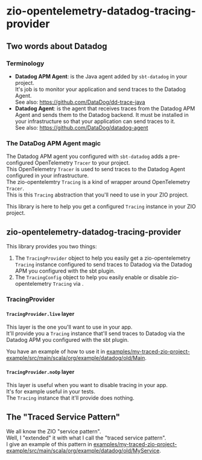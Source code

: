 # zio-opentelemetry-datadog-tracing-provider

## Two words about Datadog

### Terminology

- **Datadog APM Agent**: is the Java agent added by `sbt-datadog` in your project.    
  It's job is to monitor your application and send traces to the Datadog Agent.   
  See also: https://github.com/DataDog/dd-trace-java   
- **Datadog Agent**: is the agent that receives traces from the Datadog APM Agent and sends them to the Datadog backend.
  It must be installed in your infrastructure so that your application can send traces to it.    
  See also: https://github.com/DataDog/datadog-agent   

### The DataDog APM Agent magic

The Datadog APM agent you configured with `sbt-datadog` adds a pre-configured OpenTelemetry `Tracer` to your project.    
This OpenTelemetry `Tracer` is used to send traces to the Datadog Agent configured in your infrastructure.   
The zio-opentelemtry `Tracing` is a kind of wrapper around OpenTelemetry `Tracer`.   
This is this `Tracing` abstraction that you'll need to use in your ZIO project.

This library is here to help you get a configured `Tracing` instance in your ZIO project.

## zio-opentelemetry-datadog-tracing-provider

This library provides you two things:
1. The `TracingProvider` object to help you easily get a zio-opentelemetry `Tracing` instance configured to send traces to Datadog via the Datadog APM you configured with the sbt plugin.
2. The `TracingConfig` object to help you easily enable or disable zio-opentelemetry `Tracing` via .

### TracingProvider

#### `TracingProvider.live` layer

This layer is the one you'll want to use in your app.    
It'll provide you a `Tracing` instance that'll send traces to Datadog via the Datadog APM you configured with the sbt plugin.

You have an example of how to use it in [examples/my-traced-zio-project-example/src/main/scala/org/example/datadog/old/Main](examples/my-traced-zio-project-example/src/main/scala/org/example/datadog/otlp/Main.scala).

#### `TracingProvider.noOp` layer

This layer is useful when you want to disable tracing in your app.   
It's for example useful in your tests.   
The `Tracing` instance that it'll provide does nothing. 

## The "Traced Service Pattern"

We all know the ZIO "service pattern".      
Well, I "extended" it with what I call the "traced service pattern".    
I give an example of this pattern in [examples/my-traced-zio-project-example/src/main/scala/org/example/datadog/old/MyService](examples/my-traced-zio-project-example/src/main/scala/org/example/datadog/otlp/MyService.scala).